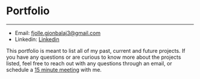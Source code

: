 # Portfolio
***
* Email: fjolle.gjonbalaj3@gmail.com
* Linkedin: [Linkedin](https://www.linkedin.com/in/fjoll%C3%AB-gjonbalaj-3075b0102/)

This portfolio is meant to list all of my past, current and future projects. If you have any questions or are curious to know more about the projects listed, feel free to reach out with any questions through an email, or schedule a [15 minute meeting](https://calendly.com/fjolle-gjonbalaj/15min) with me.
